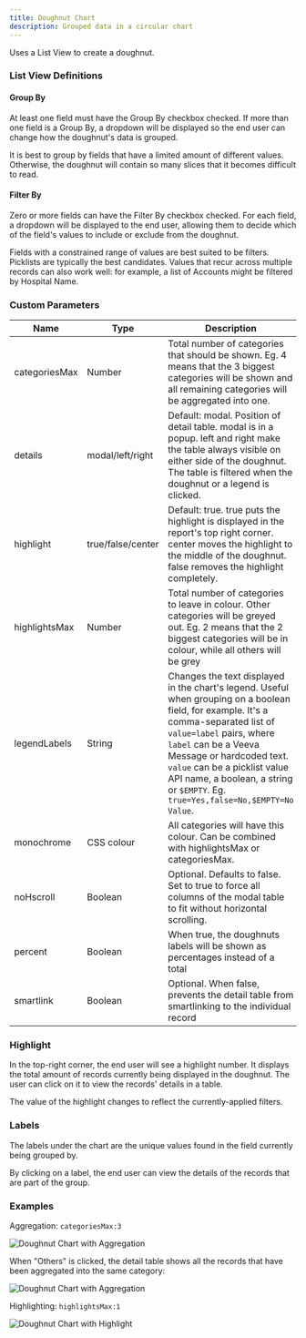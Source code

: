 ```yaml
---
title: Doughnut Chart
description: Grouped data in a circular chart
---
```


Uses a List View to create a doughnut.

### List View Definitions

#### Group By

At least one field must have the Group By checkbox checked. If more than one field is a Group By, a dropdown will be displayed so the end user can change how the doughnut's data is grouped.

It is best to group by fields that have a limited amount of different values. Otherwise, the doughnut will contain so many slices that it becomes difficult to read.

#### Filter By

Zero or more fields can have the Filter By checkbox checked. For each field, a dropdown will be displayed to the end user, allowing them to decide which of the field's values to include or exclude from the doughnut.

Fields with a constrained range of values are best suited to be filters. Picklists are typically the best candidates. Values that recur across multiple records can also work well: for example, a list of Accounts might be filtered by Hospital Name.

### Custom Parameters

| Name                | Type  | Description |
|---------------------|-------|-------------|
| categoriesMax       | Number  | Total number of categories that should be shown. Eg. 4 means that the 3 biggest categories will be shown and all remaining categories will be aggregated into one.  |
| details             | modal/left/right  | Default: modal. Position of detail table. modal is in a popup. left and right make the table always visible on either side of the doughnut. The table is filtered when the doughnut or a legend is clicked. |
| highlight           | true/false/center | Default: true. true puts the highlight is displayed in the report's top right corner. center moves the highlight to the middle of the doughnut. false removes the highlight completely. |
| highlightsMax       | Number  | Total number of categories to leave in colour. Other categories will be greyed out. Eg. 2 means that the 2 biggest categories will be in colour, while all others will be grey  |
| legendLabels        | String | Changes the text displayed in the chart's legend. Useful when grouping on a boolean field, for example. It's a comma-separated list of `value=label` pairs, where `label` can be a Veeva Message or hardcoded text. `value` can be a picklist value API name, a boolean, a string or `$EMPTY`. Eg. `true=Yes,false=No,$EMPTY=No Value`. |
| monochrome          | CSS colour  | All categories will have this colour. Can be combined with highlightsMax or categoriesMax. |
| noHscroll           | Boolean   | Optional. Defaults to false. Set to true to force all columns of the modal table to fit without horizontal scrolling. |
| percent             | Boolean | When true, the doughnuts labels will be shown as percentages instead of a total |
| smartlink           | Boolean | Optional. When false, prevents the detail table from smartlinking to the individual record | 

### Highlight

In the top-right corner, the end user will see a highlight number. It displays the total amount of records currently being displayed in the doughnut. The user can click on it to view the records' details in a table.

The value of the highlight changes to reflect the currently-applied filters.

### Labels

The labels under the chart are the unique values found in the field currently being grouped by.

By clicking on a label, the end user can view the details of the records that are part of the group.

### Examples


Aggregation: `categoriesMax:3`

![Doughnut Chart with Aggregation](/static/img/release-2021R3-doughnut-aggregation.png "Doughnut Chart Aggregation")

When "Others" is clicked, the detail table shows all the records that have been aggregated into the same category:

![Doughnut Chart with Aggregation](/static/img/release-2021R3-doughnut-aggregation-detail.png "Doughnut Chart Aggregation")

Highlighting: `highlightsMax:1`

![Doughnut Chart with Highlight](/static/img/release-2021R3-doughnut-highlight.png "Doughnut Chart Highlight")

